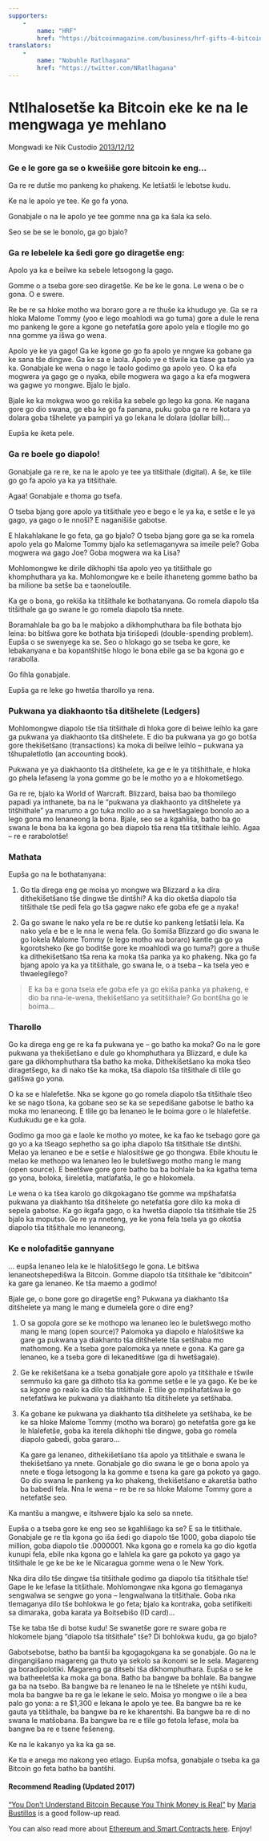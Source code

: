 ```yaml
---
supporters: 
    - 
        name: "HRF"
        href: "https://bitcoinmagazine.com/business/hrf-gifts-4-bitcoin-to-bitcoin-projects"
translators: 
    - 
        name: "Nobuhle Ratlhagana"
        href: "https://twitter.com/NRatlhagana"
---
```

# Ntlhalosetše ka Bitcoin eke ke na le mengwaga ye mehlano

Mongwadi ke Nik Custodio [2013/12/12](https://www.freecodecamp.org/news/explain-bitcoin-like-im-five-73b4257ac833/)

<LanguageDropdown/>

### Ge e le gore ga se o kwešiše gore bitcoin ke eng... 

Ga re re dutše mo pankeng ko phakeng. Ke letšatši le lebotse kudu. 

Ke na le apolo ye tee. Ke go fa yona.   

Gonabjale o na le apolo ye tee gomme nna ga ka šala ka selo.  

Seo se be se le bonolo, ga go bjalo?  

### Ga re lebelele ka šedi gore go diragetše eng: 

Apolo ya ka e beilwe ka sebele letsogong la gago.   

Gomme o a tseba gore seo diragetše. Ke be ke le gona. Le wena o be o gona. O e swere. 

Re be re sa hloke motho wa boraro gore a re thuše ka khudugo ye. Ga se ra hloka Malome Tommy 
(yoo e lego moahlodi wa go tuma) gore a dule le rena mo pankeng le gore a kgone go netefatša gore 
apolo yela e tlogile mo go nna gomme ya išwa go wena. 

Apolo ye ke ya gago! Ga ke kgone go go fa apolo ye nngwe ka gobane ga ke sana tše dingwe. Ga ke sa 
e laola. Apolo ye e tšwile ka tlase ga taolo ya ka. Gonabjale ke wena o nago le taolo godimo ga apolo 
yeo. O ka efa mogwera ya gago ge o nyaka, ebile mogwera wa gago a ka efa mogwera wa gagwe yo 
mongwe. Bjalo le bjalo.

Bjale ke ka mokgwa woo go rekiša ka sebele go lego ka gona. Ke nagana gore go dio swana, ge eba ke 
go fa panana, puku goba ga re re kotara ya dolara goba tšhelete ya pampiri ya go lekana le dolara 
(dollar bill)…

Eupša ke iketa pele.

### Ga re boele go diapolo!

Gonabjale ga re re, ke na le apolo ye tee ya titšithale (digital). A še, ke tlile go go fa apolo ya ka ya titšithale.

Agaa! Gonabjale e thoma go tsefa.

O tseba bjang gore apolo ya titšithale yeo e  bego e le ya ka, e setše e le ya gago, ya gago o le nnoši? E 
naganišiše gabotse. 

E hlakahlakane le go feta, ga go bjalo? O tseba bjang gore ga se ka romela apolo yela go Malome 
Tommy bjalo ka setlemaganywa sa imeile pele? Goba mogwera wa gago Joe? Goba mogwera wa ka 
Lisa? 

Mohlomongwe ke dirile dikhophi tša apolo yeo ya titšithale go khomphuthara ya ka. Mohlomongwe 
ke e beile ithaneteng gomme batho ba ba milione ba setše ba e taoneloutile.   

Ka ge o bona, go rekiša ka titšithale ke bothatanyana. Go romela diapolo tša titšithale ga go swane le 
go romela diapolo tša nnete.  

Boramahlale ba go ba le mabjoko a dikhomphuthara ba file bothata bjo leina: bo bitšwa gore ke 
bothata bja tirišopedi (double-spending problem). Eupša o se swenyege ka se. 
Seo o hlokago go se tseba ke gore, ke lebakanyana e ba kopantšhitše hlogo le bona ebile ga se ba 
kgona go e rarabolla. 

Go fihla gonabjale.

Eupša ga re leke go hwetša tharollo ya rena. 

### Pukwana ya diakhaonto tša ditšhelete (Ledgers) 

Mohlomongwe diapolo tše tša titšithale di hloka gore di beiwe leihlo ka gare ga pukwana ya 
diakhaonto tša ditšhelete. E dio ba pukwana ya go go botša gore thekišetšano (transactions) ka moka 
di beilwe leihlo – pukwana ya tšhupaletlotlo (an accounting book).   

Pukwana ye ya diakhaonto tša ditšhelete, ka ge e le ya titšhithale, e hloka go phela lefaseng la yona 
gomme go be le motho yo a e hlokometšego.   

Ga re re, bjalo ka World of Warcraft. Blizzard, baisa bao ba thomilego papadi ya inthanete, ba na le 
“pukwana ya diakhaonto ya ditšhelete ya titšhithale” ya marumo a go tuka mollo ao a sa 
hwetšagalego bonolo ao a lego gona mo lenaneong la bona. Bjale, seo se a kgahliša, batho ba go 
swana le bona ba ka kgona go bea diapolo tša rena tša titšithale leihlo. Agaa – re e rarabolotše! 

### Mathata

Eupša go na le bothatanyana: 

1) Go tla direga eng ge moisa yo mongwe wa Blizzard a ka dira dithekišetšano tše dingwe tše dintšhi? A ka dio 
oketša diapolo tša titšithale tše pedi fela go tša gagwe nako efe goba efe ge a nyaka! 

2) Ga go swane le nako yela re be re dutše ko pankeng letšatši lela. Ka nako yela e be e le nna le 
wena fela. Go šomiša Blizzard go dio swana le go lokela Malome Tommy (e lego motho wa 
boraro) kantle ga go ya kgorotsheko (ke go boditše gore ke moahlodi wa go tuma?)  gore a 
thuše ka dithekišetšano tša rena ka moka tša panka ya ko phakeng. Nka go fa bjang apolo 
ya ka ya titšithale, go swana le, o a tseba – ka tsela yeo e tlwaelegilego?

> E ka ba e gona tsela efe goba efe ya go ekiša panka ya phakeng, e dio ba nna-le-wena, thekišetšano ya setitšithale?  Go bontšha go le boima... 

### Tharollo

Go ka direga eng ge re ka fa pukwana ye – go batho ka moka? Go na le gore pukwana ya thekišetšano e 
dule go khomphuthara ya Blizzard, e dule ka gare ga dikhomphuthara tša batho ka moka. 
Dithekišetšano ka moka tšeo diragetšego, ka di nako tše ka moka, tša diapolo tša titšithale di tlile go 
gatišwa go yona.

O ka se e hlalefetše. Nka se kgone go go romela diapolo tša titšithale tšeo ke se nago tšona, ka 
gobane seo se ka se sepedišane gabotse le batho ka moka mo lenaneong. E tlile go ba lenaneo le le boima gore 
o le hlalefetše. Kudukudu ge e ka gola.

Godimo ga moo ga e laole ke motho yo motee, ke ka fao ke tsebago gore ga go yo a ka tšeago 
sephetho sa go ipha diapolo tša titšithale tše dintšhi. Melao ya lenaneo e be e setše e hlalositšwe ge go 
thongwa. Ebile khoutu le melao ke methopo wa lenaneo leo le buletšwego motho mang le mang 
(open source). E beetšwe gore gore batho ba ba bohlale ba ka kgatha tema go yona, boloka, šireletša, 
matlafatša, le go e hlokomela.  

Le wena o ka tšea karolo go dikgokagano tše gomme wa mpšhafatša pukwana ya diakhanto tša 
ditšhelete go  netefatša gore dilo ka moka di sepela gabotse.  Ka go ikgafa gago, o ka hwetša 
diapolo tša titšithale tše 25 bjalo ka moputso. Ge re ya nneteng, ye ke yona fela tsela ya go okotša 
diapolo tša titšithale mo lenaneong.  

### Ke e nolofaditše gannyane  

… eupša lenaneo lela ke le hlalošitšego le gona. Le bitšwa lenaneotshepedišwa  la Bitcoin. Gomme 
diapolo tša titšithale ke “dibitcoin” ka gare ga lenaneo. Ke tša maemo a godimo!

Bjale ge, o bone gore go diragetše eng?  Pukwana ya diakhanto tša ditšhelete ya mang le mang e 
dumelela gore o dire eng? 

1) O sa gopola gore se ke mothopo wa lenaneo leo le buletšwego motho mang le mang (open 
source)? Palomoka ya diapolo e hlalošitšwe ka gare ga pukwana ya diakhanto tša ditšhelete 
tša setšhaba mo mathomong.  Ke a tseba gore palomoka ya nnete e gona. Ka gare ga lenaneo, 
ke a tseba gore di lekaneditšwe (ga di hwetšagale).

2) Ge ke rekišetšana ke a tseba gonabjale gore apolo ya titšithale e tšwile semmušo ka gare ga 
dithoto tša ka gomme setše e le ya gago. Ke be ke sa kgone go realo ka dilo tša titšithale. E 
tlile go mpšhafatšwa le go netefatšwa ke pukwana ya diakhanto tša ditšhelete ya setšhaba.

3) Ka gobane ke pukwana ya diakhanto tša ditšhelete ya setšhaba, ke be ke sa hloke Malome 
Tommy (motho wa boraro) go netefatša gore ga ke le hlalefetše, goba ka iterela dikhophi tše 
dingwe, goba go romela diapolo gabedi, goba gararo… 

    Ka gare ga lenaneo, dithekišetšano tša apolo ya titšithale e swana le thekišetšano ya nnete. Gonabjale go dio swana le ge o bona apolo ya nnete e tloga letsogong la ka gomme e tsena ka gare ga pokoto ya gago. Go dio swana le pankeng ya ko phakeng, thekišetšano e akaretša batho ba babedi fela. Nna le wena – re be re sa hloke Malome Tommy gore a netefatše seo. 

Ka mantšu a mangwe, e itshwere bjalo ka selo sa nnete.   

Eupša o a tseba gore ke eng seo se kgahlišago ka se? E sa le titšithale.  Gonabjale ge re tla kgona go 
iša šedi go diapolo tše 1000, goba diapolo tše million, goba diapolo tše .0000001.  Nka kgona go e 
romela ka go dio kgotla kunupi fela, ebile nka kgona go e lahlela ka gare ga pokoto ya gago ya 
titšithale le ge ke be ke le Nicaragua gomme wena o le New York. 

Nka dira dilo tše dingwe tša titšithale godimo ga diapolo tša titšithale tše! Gape le ke lefase la 
titšithale. Mohlomongwe nka kgona go tlemaganya sengwalwa se sengwe go yona – lengwalwana la 
titšithale. Goba nka tlemaganya dilo tše bohlokwa le go feta; bjalo ka kontraka, goba setifikeiti sa 
dimaraka, goba karata ya Boitsebišo (ID card)... 

Tše ke taba tše di botse kudu! Se swanetše gore re sware goba re hlokomele bjang “diapolo tša 
titšithale” tše? Di bohlokwa kudu, ga go bjalo? 

Gabotsebotse, batho ba bantši ba kgogagokgana ka se gonabjale. Go na le dingangišano magareng ga 
thuto ya sekolo sa ikonomi se le sela. Magareng ga boradipolotiki. Magareng ga ditsebi tša 
dikhomphuthara. Eupša o se ke wa batheeletša ka moka ga bona. Batho ba bangwe ba bohlale. Ba 
bangwe ga ba na tsebo. Ba bangwe ba re lenaneo le na le tšhelete ye ntšhi kudu, mola ba bangwe ba 
re ga le lekane le selo. Moisa yo mongwe o ile a bea palo go yona: a re $1,300 e lekana le apolo ye tee. 
Ba bangwe ba re ke gauta ya titšithale, ba bangwe ba re ke kharentshi. Ba bangwe ba re di no swana 
le matšobana. Ba bangwe ba re e tlile go fetola lefase, mola ba bangwe ba re e tsene fešeneng.  

Ke na le kakanyo ya ka ka ga se. 

Ke tla e anega mo nakong yeo etlago. Eupša mofsa, gonabjale o tseba ka ga Bitcoin go feta batho ba 
bantšhi.

#### Recommend Reading (Updated 2017)

[“You Don’t Understand Bitcoin Because You Think Money is Real”](https://medium.com/@mariabustillos/you-dont-understand-bitcoin-because-you-think-money-is-real-5aef45b8e952?source=linkShare-2d6f142ff3cc-1512362100) by [Maria Bustillos](https://www.freecodecamp.org/news/explain-bitcoin-like-im-five-73b4257ac833/undefined) is a good follow-up read.

You can also read more about [Ethereum and Smart Contracts here](https://medium.freecodecamp.org/smart-contracts-for-dummies-a1ba1e0b9575?source=linkShare-2d6f142ff3cc-1512086124). Enjoy!